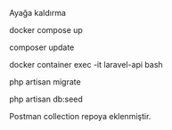 Ayağa kaldırma

docker compose up

composer update

docker container exec -it laravel-api bash

php artisan migrate

php artisan db:seed

Postman collection repoya eklenmiştir.
